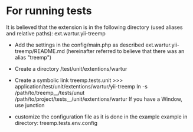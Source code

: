 For running tests
==================

It is believed that the extension is in the following directory (used aliases and relative paths):
ext.wartur.yii-treemp

- Add the settings in the config/main.php as described ext.wartur.yii-treemp/README.md
(hereinafter referred to believe that there was an alias "treemp")

- Create a directory
/test/unit/extentions/wartur

- Create a symbolic link
treemp.tests.unit >>> application/test/unit/extentions/wartur/yii-treemp
ln -s /path/to/treemp__/tests/unut /path/to/project/tests__/unit/extentions/wartur
If you have a Window, use junction

- customize the configuration file as it is done in the example
example in directory: treemp.tests.env.config